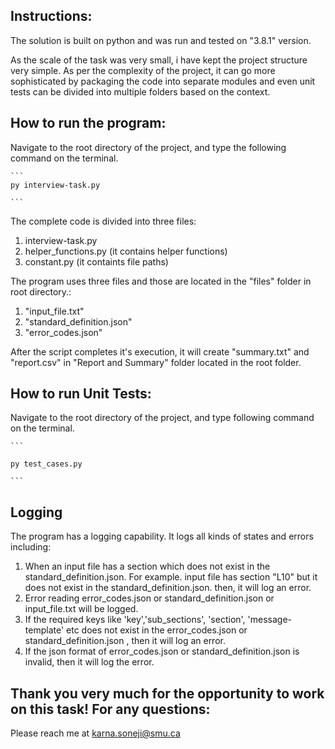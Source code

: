 
## Instructions:

The solution is built on python and was run and tested on "3.8.1" version.

As the scale of the task was very small, i have kept the project structure very simple. As per the complexity of the project, it can go more sophisticated by packaging the code into separate modules and even unit tests can be divided into multiple folders based on the context.


## How to run the program:

Navigate to the root directory of the project, and type the following command on the terminal.

	```
	py interview-task.py
	
	```

The complete code is divided into three files:

1. interview-task.py
2. helper_functions.py (it contains helper functions)
3. constant.py (it containts file paths)


The program uses three files and those are located in the "files" folder in root directory.:

1. "input_file.txt" 
2. "standard_definition.json" 
3. "error_codes.json" 

After the script completes it's execution, it will create "summary.txt" and "report.csv" in "Report and Summary" folder located in the root folder.

## How to run Unit Tests: 

Navigate to the root directory of the project, and type following command on the terminal.

	```
	
	py test_cases.py
	
	```

## Logging

The program has a logging capability. It logs all kinds of states and errors including:

1. When an input file has a section which does not exist in the standard_definition.json. For example. input file has section "L10" but it does not exist in the standard_definition.json. then, it will log an error.
2. Error reading error_codes.json or standard_definition.json or input_file.txt will be logged.
3. If the required keys like 'key','sub_sections', 'section', 'message-template' etc does not exist in the error_codes.json or standard_definition.json , then it will log an error.
4. If the json format of error_codes.json or standard_definition.json is invalid, then it will log the error.

	
## Thank you very much for the opportunity to work on this task! For any questions:

Please reach me at karna.soneji@smu.ca